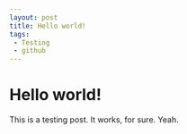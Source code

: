 ```yaml
---
layout: post
title: Hello world!
tags:
 - Testing
 - github
---
```


Hello world!
============

This is a testing post. It works, for sure. Yeah.

